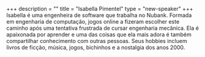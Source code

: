 +++
description = ""
title = "Isabella Pimentel"
type = "new-speaker"
+++
Isabella é uma engenheira de software que trabalha no Nubank. Formada em engenharia de computação, jogos online a fizeram escolher este caminho após uma tentativa frustrada de cursar engenharia mecânica. Ela é apaixonada por aprender e uma das coisas que ela mais adora é também compartilhar conhecimento com outras pessoas. Seus hobbies incluem livros de ficção, música, jogos, bichinhos e a nostalgia dos anos 2000.